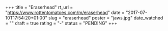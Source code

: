 +++
title = "Eraserhead"
rt_url = "https://www.rottentomatoes.com/m/eraserhead"
date = "2017-07-10T17:54:20+01:00"
slug = "eraserhead"
poster = "jaws.jpg"
date_watched = ""
draft = true
rating = "-"
status = "PENDING"
+++